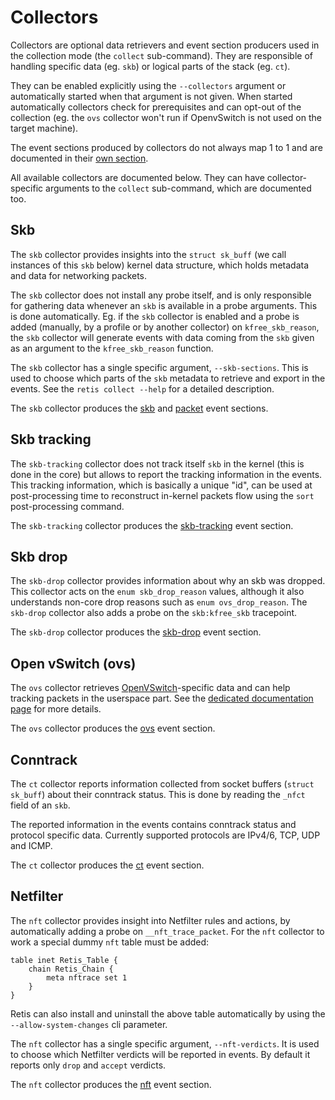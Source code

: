 # Collectors

Collectors are optional data retrievers and event section producers used in the
collection mode (the `collect` sub-command). They are responsible of handling
specific data (eg. `skb`) or logical parts of the stack (eg. `ct`).

They can be enabled explicitly using the `--collectors` argument or
automatically started when that argument is not given. When started
automatically collectors check for prerequisites and can opt-out of the
collection (eg. the `ovs` collector won't run if OpenvSwitch is not used on the
target machine).

The event sections produced by collectors do not always map 1 to 1 and are
documented in their [own section](../events/intro.md).

All available collectors are documented below. They can have collector-specific
arguments to the `collect` sub-command, which are documented too.

## Skb

The `skb` collector provides insights into the `struct sk_buff` (we call
instances of this `skb` below) kernel data structure, which holds metadata and
data for networking packets.

The `skb` collector does not install any probe itself, and is only responsible
for gathering data whenever an `skb` is available in a probe arguments. This is
done automatically. Eg. if the `skb` collector is enabled and a probe is added
(manually, by a profile or by another collector) on `kfree_skb_reason`, the
`skb` collector will generate events with data coming from the `skb` given as an
argument to the `kfree_skb_reason` function.

The `skb` collector has a single specific argument, `--skb-sections`. This is
used to choose which parts of the `skb` metadata to retrieve and
export in the events. See the `retis collect --help` for a detailed description.

The `skb` collector produces the [skb](../events/skb.md) and
[packet](../events/packet.md) event sections.

## Skb tracking

The `skb-tracking` collector does not track itself `skb` in the kernel (this is
done in the core) but allows to report the tracking information in the events.
This tracking information, which is basically a unique "id", can be used at
post-processing time to reconstruct in-kernel packets flow using the `sort`
post-processing command.

The `skb-tracking` collector produces the
[skb-tracking](../events/skb_tracking.md) event section.

## Skb drop

The `skb-drop` collector provides information about why an skb was dropped. This
collector acts on the `enum skb_drop_reason` values, although it also
understands non-core drop reasons such as `enum ovs_drop_reason`. The `skb-drop`
collector also adds a probe on the `skb:kfree_skb` tracepoint.

The `skb-drop` collector produces the [skb-drop](../events/skb_drop.md) event
section.

## Open vSwitch (ovs)

The `ovs` collector retrieves
[OpenVSwitch](https://www.openvswitch.org/)-specific data and can help tracking
packets in the userspace part. See the [dedicated documentation
page](ovs.md) for more details.

The `ovs` collector produces the [ovs](ovs.md) event section.

## Conntrack

The `ct` collector reports information collected from socket buffers
(`struct sk_buff`) about their conntrack status. This is done by reading the
`_nfct` field of an `skb`.

The reported information in the events contains conntrack status and protocol
specific data. Currently supported protocols are IPv4/6, TCP, UDP and ICMP.

The `ct` collector produces the [ct](../events/ct.md) event section.

## Netfilter

The `nft` collector provides insight into Netfilter rules and actions, by
automatically adding a probe on `__nft_trace_packet`. For the `nft` collector to
work a special dummy `nft` table must be added:

```none
table inet Retis_Table {
    chain Retis_Chain {
        meta nftrace set 1
    }
}
```

Retis can also install and uninstall the above table automatically by using the
`--allow-system-changes` cli parameter.

The `nft` collector has a single specific argument, `--nft-verdicts`. It is used
to choose which Netfilter verdicts will be reported in events. By default it
reports only `drop` and `accept` verdicts.

The `nft` collector produces the [nft](../events/nft.md) event section.
